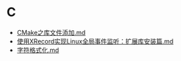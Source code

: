 # C

- [CMake之库文件添加.md](CMake之库文件添加.md)
- [使用XRecord实现Linux全局事件监听：扩展库安装篇.md](使用XRecord实现Linux全局事件监听：扩展库安装篇.md)
- [字符格式化.md](字符格式化.md)
